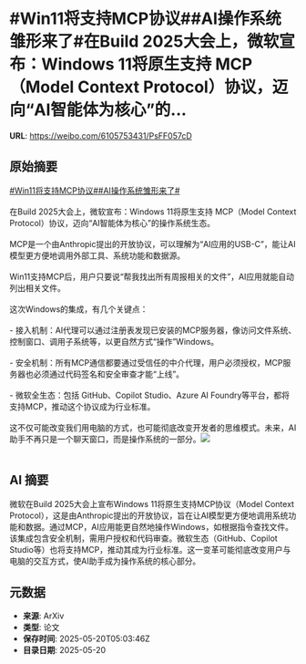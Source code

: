 # #Win11将支持MCP协议##AI操作系统雏形来了#在Build 2025大会上，微软宣布：Windows 11将原生支持 MCP（Model Context Protocol）协议，迈向“AI智能体为核心”的...

**URL**: https://weibo.com/6105753431/PsFF057cD

## 原始摘要

<a href="https://m.weibo.cn/search?containerid=231522type%3D1%26t%3D10%26q%3D%23Win11%E5%B0%86%E6%94%AF%E6%8C%81MCP%E5%8D%8F%E8%AE%AE%23&amp;extparam=%23Win11%E5%B0%86%E6%94%AF%E6%8C%81MCP%E5%8D%8F%E8%AE%AE%23" data-hide=""><span class="surl-text">#Win11将支持MCP协议#</span></a><a href="https://m.weibo.cn/search?containerid=231522type%3D1%26t%3D10%26q%3D%23AI%E6%93%8D%E4%BD%9C%E7%B3%BB%E7%BB%9F%E9%9B%8F%E5%BD%A2%E6%9D%A5%E4%BA%86%23&amp;extparam=%23AI%E6%93%8D%E4%BD%9C%E7%B3%BB%E7%BB%9F%E9%9B%8F%E5%BD%A2%E6%9D%A5%E4%BA%86%23" data-hide=""><span class="surl-text">#AI操作系统雏形来了#</span></a><br><br>在Build 2025大会上，微软宣布：Windows 11将原生支持 MCP（Model Context Protocol）协议，迈向“AI智能体为核心”的操作系统生态。<br><br>MCP是一个由Anthropic提出的开放协议，可以理解为“AI应用的USB-C”，能让AI模型更方便地调用外部工具、系统功能和数据源。<br><br>Win11支持MCP后，用户只要说“帮我找出所有周报相关的文件”，AI应用就能自动列出相关文件。<br><br>这次Windows的集成，有几个关键点：<br><br>- 接入机制：AI代理可以通过注册表发现已安装的MCP服务器，像访问文件系统、控制窗口、调用子系统等，以更自然方式“操作”Windows。<br><br>- 安全机制：所有MCP通信都要通过受信任的中介代理，用户必须授权，MCP服务器也必须通过代码签名和安全审查才能“上线”。<br><br>- 微软全生态：包括 GitHub、Copilot Studio、Azure AI Foundry等平台，都将支持MCP，推动这个协议成为行业标准。<br><br>这不仅可能改变我们用电脑的方式，也可能彻底改变开发者的思维模式。未来，AI助手不再只是一个聊天窗口，而是操作系统的一部分。<img style="" src="https://tvax4.sinaimg.cn/large/006Fd7o3gy1i1lrzqaf6ij30y80pse26.jpg" referrerpolicy="no-referrer"><br><br>

## AI 摘要

微软在Build 2025大会上宣布Windows 11将原生支持MCP协议（Model Context Protocol），这是由Anthropic提出的开放协议，旨在让AI模型更方便地调用系统功能和数据。通过MCP，AI应用能更自然地操作Windows，如根据指令查找文件。该集成包含安全机制，需用户授权和代码审查。微软生态（GitHub、Copilot Studio等）也将支持MCP，推动其成为行业标准。这一变革可能彻底改变用户与电脑的交互方式，使AI助手成为操作系统的核心部分。

## 元数据

- **来源**: ArXiv
- **类型**: 论文
- **保存时间**: 2025-05-20T05:03:46Z
- **目录日期**: 2025-05-20
